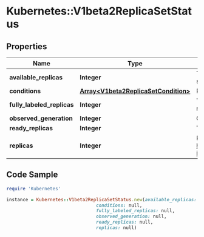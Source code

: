 # Kubernetes::V1beta2ReplicaSetStatus

## Properties

Name | Type | Description | Notes
------------ | ------------- | ------------- | -------------
**available_replicas** | **Integer** | The number of available replicas (ready for at least minReadySeconds) for this replica set. | [optional] 
**conditions** | [**Array&lt;V1beta2ReplicaSetCondition&gt;**](V1beta2ReplicaSetCondition.md) | Represents the latest available observations of a replica set&#39;s current state. | [optional] 
**fully_labeled_replicas** | **Integer** | The number of pods that have labels matching the labels of the pod template of the replicaset. | [optional] 
**observed_generation** | **Integer** | ObservedGeneration reflects the generation of the most recently observed ReplicaSet. | [optional] 
**ready_replicas** | **Integer** | The number of ready replicas for this replica set. | [optional] 
**replicas** | **Integer** | Replicas is the most recently oberved number of replicas. More info: https://kubernetes.io/docs/concepts/workloads/controllers/replicationcontroller/#what-is-a-replicationcontroller | 

## Code Sample

```ruby
require 'Kubernetes'

instance = Kubernetes::V1beta2ReplicaSetStatus.new(available_replicas: null,
                                 conditions: null,
                                 fully_labeled_replicas: null,
                                 observed_generation: null,
                                 ready_replicas: null,
                                 replicas: null)
```


